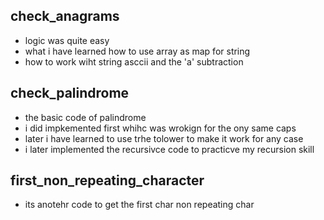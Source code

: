 ## check_anagrams
- logic was quite easy
- what i have learned how to use array as map for string
- how to work wiht string asccii and the 'a' subtraction

## check_palindrome
- the basic code of palindrome
- i did impkemented first whihc was wrokign for the ony same caps
- later i have learned to use trhe tolower to make it work for any case
- i later implemented the recursivce code to practicve my recursion skill

## first_non_repeating_character
- its anotehr code to get the first char non repeating char
